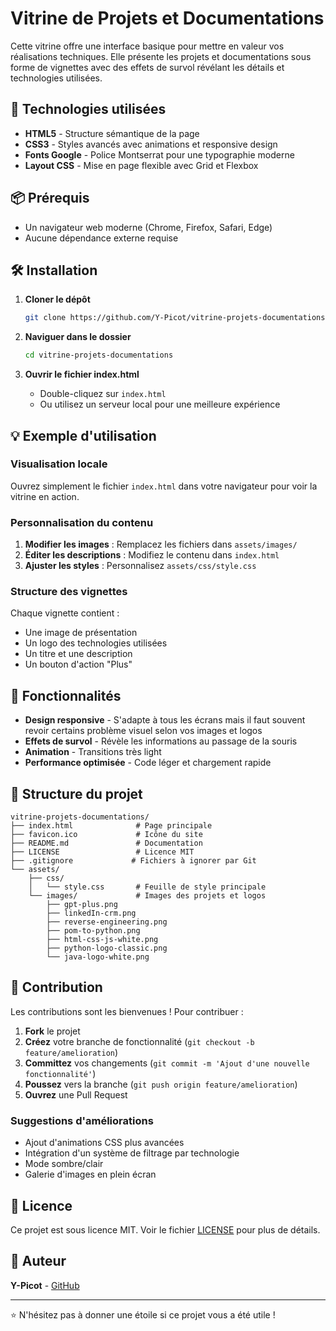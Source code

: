 # Vitrine de Projets et Documentations

Cette vitrine offre une interface basique pour mettre en valeur vos réalisations techniques. Elle présente les projets et documentations sous forme de vignettes avec des effets de survol révélant les détails et technologies utilisées.

## 🚀 Technologies utilisées

- **HTML5** - Structure sémantique de la page
- **CSS3** - Styles avancés avec animations et responsive design
- **Fonts Google** - Police Montserrat pour une typographie moderne
- **Layout CSS** - Mise en page flexible avec Grid et Flexbox

## 📦 Prérequis

- Un navigateur web moderne (Chrome, Firefox, Safari, Edge)
- Aucune dépendance externe requise

## 🛠️ Installation

1. **Cloner le dépôt**
   ```bash
   git clone https://github.com/Y-Picot/vitrine-projets-documentations.git
   ```

2. **Naviguer dans le dossier**
   ```bash
   cd vitrine-projets-documentations
   ```

3. **Ouvrir le fichier index.html**
   - Double-cliquez sur `index.html` 
   - Ou utilisez un serveur local pour une meilleure expérience

## 💡 Exemple d'utilisation

### Visualisation locale
Ouvrez simplement le fichier `index.html` dans votre navigateur pour voir la vitrine en action.

### Personnalisation du contenu
1. **Modifier les images** : Remplacez les fichiers dans `assets/images/`
2. **Éditer les descriptions** : Modifiez le contenu dans `index.html`
3. **Ajuster les styles** : Personnalisez `assets/css/style.css`

### Structure des vignettes
Chaque vignette contient :
- Une image de présentation
- Un logo des technologies utilisées
- Un titre et une description
- Un bouton d'action "Plus"

## 🎨 Fonctionnalités

- **Design responsive** - S'adapte à tous les écrans mais il faut souvent revoir certains problème visuel selon vos images et logos
- **Effets de survol** - Révèle les informations au passage de la souris
- **Animation** - Transitions très light
- **Performance optimisée** - Code léger et chargement rapide

## 📁 Structure du projet

```
vitrine-projets-documentations/
├── index.html              # Page principale
├── favicon.ico             # Icône du site
├── README.md               # Documentation
├── LICENSE                 # Licence MIT
├── .gitignore             # Fichiers à ignorer par Git
└── assets/
    ├── css/
    │   └── style.css       # Feuille de style principale
    └── images/             # Images des projets et logos
        ├── gpt-plus.png
        ├── linkedIn-crm.png
        ├── reverse-engineering.png
        ├── pom-to-python.png
        ├── html-css-js-white.png
        ├── python-logo-classic.png
        └── java-logo-white.png
```

## 🤝 Contribution

Les contributions sont les bienvenues ! Pour contribuer :

1. **Fork** le projet
2. **Créez** votre branche de fonctionnalité (`git checkout -b feature/amelioration`)
3. **Committez** vos changements (`git commit -m 'Ajout d'une nouvelle fonctionnalité'`)
4. **Poussez** vers la branche (`git push origin feature/amelioration`)
5. **Ouvrez** une Pull Request

### Suggestions d'améliorations
- Ajout d'animations CSS plus avancées
- Intégration d'un système de filtrage par technologie
- Mode sombre/clair
- Galerie d'images en plein écran

## 📄 Licence

Ce projet est sous licence MIT. Voir le fichier [LICENSE](LICENSE) pour plus de détails.

## 👤 Auteur

**Y-Picot** - [GitHub](https://github.com/Y-Picot)

---

⭐ N'hésitez pas à donner une étoile si ce projet vous a été utile !
